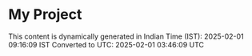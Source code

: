 # My Project

This content is dynamically generated in Indian Time (IST): 2025-02-01 09:16:09 IST
Converted to UTC: 2025-02-01 03:46:09 UTC
